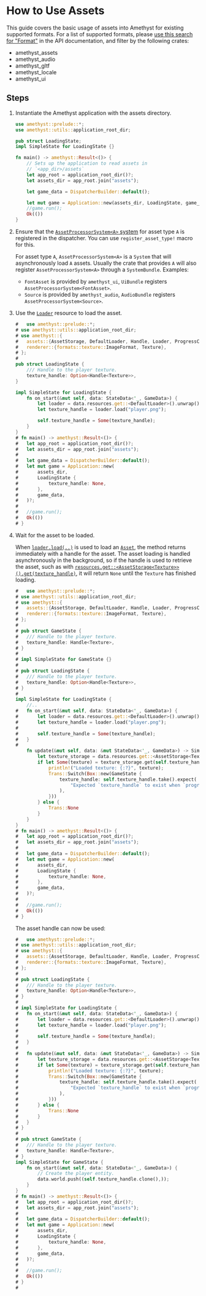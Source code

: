 # How to Use Assets

This guide covers the basic usage of assets into Amethyst for existing supported formats. For a list of supported formats, please [use this search for "Format"][doc_search_format] in the API documentation, and filter by the following crates:

- amethyst\_assets
- amethyst\_audio
- amethyst\_gltf
- amethyst\_locale
- amethyst\_ui

## Steps

1. Instantiate the Amethyst application with the assets directory.

   ```rust
   use amethyst::prelude::*;
   use amethyst::utils::application_root_dir;

   pub struct LoadingState;
   impl SimpleState for LoadingState {}

   fn main() -> amethyst::Result<()> {
       // Sets up the application to read assets in
       // `<app_dir>/assets`
       let app_root = application_root_dir()?;
       let assets_dir = app_root.join("assets");

       let game_data = DispatcherBuilder::default();

       let mut game = Application::new(assets_dir, LoadingState, game_data)?;
       //game.run();
       Ok(())
   }
   ```

1. Ensure that the [`AssetProcessorSystem<A>` system][doc_processor_system] for asset type `A` is registered in the dispatcher.
   You can use `register_asset_type!` macro for this.

   For asset type `A`, `AssetProcessorSystem<A>` is a `System` that will asynchronously load `A` assets. Usually the crate that provides `A` will also register `AssetProcessorSystem<A>` through a `SystemBundle`. Examples:

   - `FontAsset` is provided by `amethyst_ui`, `UiBundle` registers `AssetProcessorSystem<FontAsset>`.
   - `Source` is provided by `amethyst_audio`, `AudioBundle` registers `AssetProcessorSystem<Source>`.

1. Use the [`Loader`][doc_loader] resource to load the asset.

   ```rust
   #   use amethyst::prelude::*;
   # use amethyst::utils::application_root_dir;
   # use amethyst::{
   #   assets::{AssetStorage, DefaultLoader, Handle, Loader, ProgressCounter},
   #   renderer::{formats::texture::ImageFormat, Texture},
   # };
   # 
   pub struct LoadingState {
       /// Handle to the player texture.
       texture_handle: Option<Handle<Texture>>,
   }

   impl SimpleState for LoadingState {
       fn on_start(&mut self, data: StateData<'_, GameData>) {
           let loader = data.resources.get::<DefaultLoader>().unwrap();
           let texture_handle = loader.load("player.png");

           self.texture_handle = Some(texture_handle);
       }
   }
   # fn main() -> amethyst::Result<()> {
   #   let app_root = application_root_dir()?;
   #   let assets_dir = app_root.join("assets");
   # 
   #   let game_data = DispatcherBuilder::default();
   #   let mut game = Application::new(
   #       assets_dir,
   #       LoadingState {
   #           texture_handle: None,
   #       },
   #       game_data,
   #   )?;
   # 
   #   //game.run();
   #   Ok(())
   # }
   ```

1. Wait for the asset to be loaded.

   When [`loader.load(..)`][doc_load] is used to load an [`Asset`][doc_asset], the method returns immediately with a handle for the asset. The asset loading is handled asynchronously in the background, so if the handle is used to retrieve the asset, such as with [`resources.get::<AssetStorage<Texture>>()`][doc_read_resource][`.get(texture_handle)`][doc_asset_get], it will return `None` until the `Texture` has finished loading.

   ```rust
   #   use amethyst::prelude::*;
   # use amethyst::utils::application_root_dir;
   # use amethyst::{
   #   assets::{AssetStorage, DefaultLoader, Handle, Loader, ProgressCounter},
   #   renderer::{formats::texture::ImageFormat, Texture},
   # };
   # 
   # pub struct GameState {
   #   /// Handle to the player texture.
   #   texture_handle: Handle<Texture>,
   # }
   # 
   # impl SimpleState for GameState {}
   # 
   # pub struct LoadingState {
   #   /// Handle to the player texture.
   #   texture_handle: Option<Handle<Texture>>,
   # }
   # 
   impl SimpleState for LoadingState {
       //..
   #   fn on_start(&mut self, data: StateData<'_, GameData>) {
   #       let loader = data.resources.get::<DefaultLoader>().unwrap();
   #       let texture_handle = loader.load("player.png");
   # 
   #       self.texture_handle = Some(texture_handle);
   #   }
   # 
       fn update(&mut self, data: &mut StateData<'_, GameData>) -> SimpleTrans {
           let texture_storage = data.resources.get::<AssetStorage<Texture>>().unwrap();
           if let Some(texture) = texture_storage.get(self.texture_handle.as_ref().unwrap()) {
               println!("Loaded texture: {:?}", texture);
               Trans::Switch(Box::new(GameState {
                   texture_handle: self.texture_handle.take().expect(
                       "Expected `texture_handle` to exist when `progress_counter` is complete.",
                   ),
               }))
           } else {
               Trans::None
           }
       }
   }
   # fn main() -> amethyst::Result<()> {
   #   let app_root = application_root_dir()?;
   #   let assets_dir = app_root.join("assets");
   # 
   #   let game_data = DispatcherBuilder::default();
   #   let mut game = Application::new(
   #       assets_dir,
   #       LoadingState {
   #           texture_handle: None,
   #       },
   #       game_data,
   #   )?;
   # 
   #   //game.run();
   #   Ok(())
   # }
   ```

   The asset handle can now be used:

   ```rust
   #   use amethyst::prelude::*;
   # use amethyst::utils::application_root_dir;
   # use amethyst::{
   #   assets::{AssetStorage, DefaultLoader, Handle, Loader, ProgressCounter},
   #   renderer::{formats::texture::ImageFormat, Texture},
   # };
   # 
   # pub struct LoadingState {
   #   /// Handle to the player texture.
   #   texture_handle: Option<Handle<Texture>>,
   # }
   # 
   # impl SimpleState for LoadingState {
   #   fn on_start(&mut self, data: StateData<'_, GameData>) {
   #       let loader = data.resources.get::<DefaultLoader>().unwrap();
   #       let texture_handle = loader.load("player.png");
   # 
   #       self.texture_handle = Some(texture_handle);
   #   }
   # 
   #   fn update(&mut self, data: &mut StateData<'_, GameData>) -> SimpleTrans {
   #       let texture_storage = data.resources.get::<AssetStorage<Texture>>().unwrap();
   #       if let Some(texture) = texture_storage.get(self.texture_handle.as_ref().unwrap()) {
   #           println!("Loaded texture: {:?}", texture);
   #           Trans::Switch(Box::new(GameState {
   #               texture_handle: self.texture_handle.take().expect(
   #                   "Expected `texture_handle` to exist when `progress_counter` is complete.",
   #               ),
   #           }))
   #       } else {
   #           Trans::None
   #       }
   #   }
   # }
   # 
   # pub struct GameState {
   #   /// Handle to the player texture.
   #   texture_handle: Handle<Texture>,
   # }
   impl SimpleState for GameState {
       fn on_start(&mut self, data: StateData<'_, GameData>) {
           // Create the player entity.
           data.world.push((self.texture_handle.clone(),));
       }
   }
   # fn main() -> amethyst::Result<()> {
   #   let app_root = application_root_dir()?;
   #   let assets_dir = app_root.join("assets");
   # 
   #   let game_data = DispatcherBuilder::default();
   #   let mut game = Application::new(
   #       assets_dir,
   #       LoadingState {
   #           texture_handle: None,
   #       },
   #       game_data,
   #   )?;
   # 
   #   //game.run();
   #   Ok(())
   # }
   # 
   ```

[doc_asset]: https://docs.amethyst.rs/master/amethyst_assets/trait.Asset.html
[doc_asset_get]: https://docs.amethyst.rs/master/amethyst_assets/struct.AssetStorage.html#method.get
[doc_load]: https://docs.amethyst.rs/master/amethyst_assets/struct.Loader.html#method.load
[doc_loader]: https://docs.amethyst.rs/master/amethyst_assets/struct.Loader.html
[doc_processor_system]: https://docs.amethyst.rs/master/amethyst_assets/struct.AssetProcessorSystem.html
[doc_read_resource]: https://docs.rs/specs/~0.16/specs/world/struct.World.html#method.read_resource
[doc_search_format]: https://docs.amethyst.rs/master/amethyst/?search=Format
